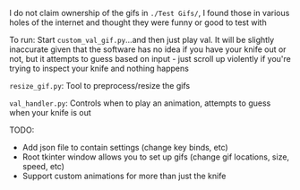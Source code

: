 I do not claim ownership of the gifs in `./Test Gifs/`, I found those in various holes of the internet and thought they were funny or good to test with

To run: Start `custom_val_gif.py`...and then just play val. It will be slightly inaccurate given that the software has no idea if you have your knife out or not, but it attempts to guess based on input - just scroll up violently if you're trying to inspect your knife and nothing happens

`resize_gif.py`: Tool to preprocess/resize the gifs

`val_handler.py`: Controls when to play an animation, attempts to guess when your knife is out

TODO:
 * Add json file to contain settings (change key binds, etc)
 * Root tkinter window allows you to set up gifs (change gif locations, size, speed, etc)
 * Support custom animations for more than just the knife